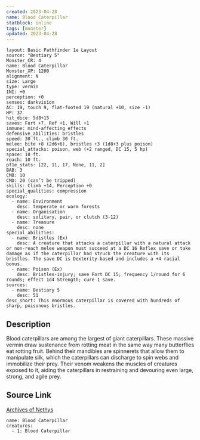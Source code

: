 ```yaml
---
created: 2023-04-28
name: Blood Caterpillar
statblock: inline
tags: [monster]
updated: 2023-04-28
---
```

```statblock
layout: Basic Pathfinder 1e Layout
source: "Bestiary 5"
Monster_CR: 4
name: Blood Caterpillar
Monster_XP: 1200
alignment: N
size: Large
type: vermin
INI: +0
perception: +0
senses: darkvision
AC: 19, touch 9, flat-footed 19 (natural +10, size -1)
HP: 37
hit_dice: 5d8+15
saves: Fort +7, Ref +1, Will +1
immune: mind-affecting effects
defensive_abilities: bristles
speed: 30 ft., climb 30 ft.
melee: bite +8 (2d6+6), bristles +3 (1d8+3 plus poison)
special_attacks: poison, web (+2 ranged, DC 15, 5 hp)
space: 10 ft.
reach: 10 ft.
pf1e_stats: [22, 11, 17, None, 11, 2]
BAB: 3
CMB: 10
CMD: 20 (can’t be tripped)
skills: Climb +14, Perception +0
special_qualities: compression
ecology:
  - name: Environment
    desc: temperate or warm forests
  - name: Organisation
    desc: solitary, pair, or clutch (3-12)
  - name: Treasure
    desc: none
special_abilities:
  - name: Bristles (Ex)
    desc: A creature that attacks a caterpillar with a natural attack or non-reach melee weapon must succeed at a DC 16 Reflex save or take damage as if the caterpillar had struck the creature with its bristles. The save DC is Dexterity-based and includes a +4 racial bonus.
  - name: Poison (Ex)
    desc: Bristles-injury; save Fort DC 15; frequency 1/round for 6 rounds; effect 1d4 Strength; cure 1 save.
sources:
  - name: Bestiary 5
    desc: 51
desc_short: This enormous caterpillar is covered with hundreds of sharp, poisonous bristles.
```
## Description
Blood caterpillars are among the largest of giant caterpillars. These massive vermin draw sustenance from rotting meat in the same way many butterflies eat rotting fruit. Behind their mandibles are spinnerets that allow them to manipulate silk, which the caterpillars can discharge to spin webs and immobilize their prey. Their venom weakens the muscles of creatures exposed to it, aiding the caterpillars in restraining and devouring even large, strong, and agile prey.
## Source Link
[Archives of Nethys](https://aonprd.com/MonsterDisplay.aspx?ItemName=Blood%20Caterpillar)
```encounter-table
name: Blood Caterpillar
creatures:
  - 1: Blood Caterpillar
```
